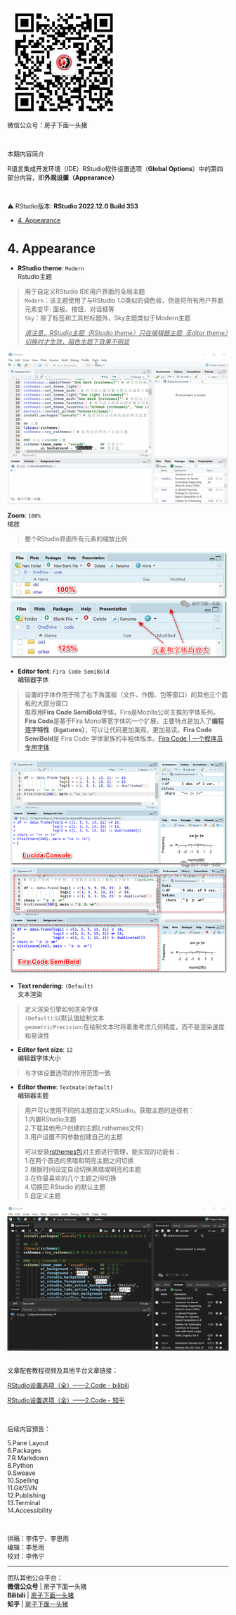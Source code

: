 ![公众号](/Platform_materials/公众号二维码.jpg)    
  微信公众号：房子下面一头猪    

<br>

本期内容简介  

R语言集成开发环境（IDE）RStudio软件设置选项（**Global Options**）中的第四部分内容，即**外观设置（Appearance）**  
  
<br>  

:warning: RStudio版本: **RStudio 2022.12.0 Build 353**   

- [4. Appearance](#4-Appearance)  

#  4. Appearance  
  
- **RStudio theme**: `Modern`  
  Rstudio主题  
> 用于自定义RStudio IDE用户界面的全局主题  
> `Modern`：该主题使用了与RStudio 1.0类似的调色板，但是将所有用户界面元素变平: 面板、按钮、对话框等  
> `Sky`：除了标签和工具栏标题外，Sky主题类似于Modern主题  
>  
>  _<u>请注意，RStudio主题（RStudio theme）只在编辑器主题（Editor theme）切换时才生效，暗色主题下效果不明显</u>_  
  
![RStudio主题](/RStudio设置选项/Appearance/image/RStudio主题.gif)  
  
**Zoom**: `100%`  
  缩放  
> 整个RStudio界面所有元素的缩放比例  
  
![全局缩放](/RStudio设置选项/Appearance/image/全局缩放.png)  
  
- **Editor font**: `Fira Code SemiBold`  
  编辑器字体  
> 设置的字体作用于除了右下角面板（文件、作图、包等窗口）的其他三个面板的大部分窗口  
> 推荐用**Fira Code SemiBold**字体，Fira是Mozilla公司主推的字体系列，**Fira Code**是基于Fira Mono等宽字体的一个扩展，主要特点是加入了**编程连字特性（ligatures）**，可以让代码更加美观，更加易读。**Fira Code SemiBold**是 Fira Code 字体家族的半粗体版本。[Fira Code | 一个程序员专用字体](https://zhuanlan.zhihu.com/p/28134371)  
  
![Fira字体](/RStudio设置选项/Appearance/image/Fira字体.png)  
  
- **Text rendering**: `(Default)`  
  文本渲染  
>  定义渲染引擎如何渲染字体   
>  `(Default)`:以默认值绘制文本  
>  `geometricPrecision`:在绘制文本时将着重考虑几何精度，而不是渲染速度和易读性  
  
- **Editor font size**: `12`  
编辑器字体大小  
> 与字体设置选项的作用范围一致  
  
- **Editor theme**: `Textmate(default)`  
  编辑器主题  
> 用户可以使用不同的主题自定义RStudio。获取主题的途径有：  
> 1.内置RStudio主题  
> 2.下载其他用户创建的主题(.rsthemes文件)  
> 3.用户设置不同参数创建自己的主题  
>  
> 可以安装[rsthemes包](https://github.com/gadenbuie/rsthemes)对主题进行管理，能实现的功能有：  
> 1.在两个首选的黑暗和明亮主题之间切换  
> 2.根据时间设定自动切换黑暗或明亮的主题  
> 3.在你最喜欢的几个主题之间切换  
> 4.切换回 RStudio 的默认主题  
> 5.自定义主题  
  
![主题切换和rsthemes包](/RStudio设置选项/Appearance/image/主题切换和rsthemes包.gif)
  

<br>  
文章配套教程视频及其他平台文章链接：

[RStudio设置选项（全）——2.Code - bilibili](https://www.bilibili.com/video/BV1F54y1P75g/?spm_id_from=333.999.0.0&vd_source=80ce2b6dd4bbbedb3ac586032c344bca)

[RStudio设置选项（全）——2.Code - 知乎](https://zhuanlan.zhihu.com/p/605485224)

<br>

后续内容预告：  
  
5.Pane Layout  
6.Packages  
7.R Markdown  
8.Python  
9.Sweave  
10.Spelling  
11.Git/SVN  
12.Publishing  
13.Terminal  
14.Accessibility  

<br>

供稿：李伟宁、李思雨  
编辑：李思雨  
校对：李伟宁  

---
  
团队其他公众平台：  
**微信公众号** | 房子下面一头猪  
**Bilibili** | [房子下面一头猪](https://space.bilibili.com/1521325260)  
**知乎** | [房子下面一头猪](https://www.zhihu.com/people/mang-guo-c-60-10)

